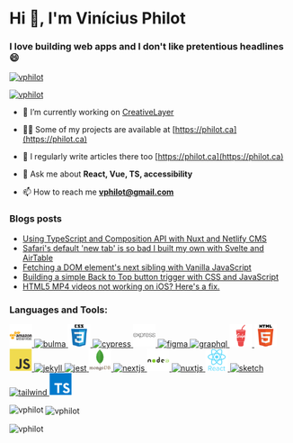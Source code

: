 <h1 align="left">Hi 👋, I'm Vinícius Philot</h1>
<h3 align="left">I love building web apps and I don't like pretentious headlines 😄</h3>
<p align="left"> <a href="https://twitter.com/vphilot" target="blank"><img src="https://img.shields.io/twitter/follow/vphilot?logo=twitter&style=for-the-badge" alt="vphilot" /></a> </p>

<p align="left"> <a href="https://github.com/ryo-ma/github-profile-trophy"><img src="https://github-profile-trophy.vercel.app/?username=vphilot" alt="vphilot" /></a> </p>

- 🔭 I’m currently working on [CreativeLayer](https://www.creativelayer.com)

- 👨‍💻 Some of my projects are available at [https://philot.ca](https://philot.ca)

- 📝 I regularly write articles there too [https://philot.ca](https://philot.ca)

- 💬 Ask me about **React, Vue, TS, accessibility**

- 📫 How to reach me **vphilot@gmail.com**

### Blogs posts
<!-- BLOG-POST-LIST:START -->
- [Using TypeScript and Composition API with Nuxt and Netlify CMS](https://philot.ca//2021/05/21/nuxt-and-netlify-cms-with-typescript-and-composition-api.html)
- [Safari's default 'new tab' is so bad I built my own with Svelte and AirTable](https://philot.ca//2021/01/05/building-a-new-start-page-with-svelte.html)
- [Fetching a DOM element's next sibling with Vanilla JavaScript](https://philot.ca//2020/08/18/javascript-get-element-next-sibling-copy.html)
- [Building a simple Back to Top button trigger with CSS and JavaScript](https://philot.ca//2020/07/02/building-a-simple-back-to-top-button-trigger-with-css-and-javascript.html)
- [HTML5 MP4 videos not working on iOS? Here's a fix.](https://philot.ca//2020/05/10/how-to-make-mp4-videos-work-on-ios.html)
<!-- BLOG-POST-LIST:END -->

<h3 align="left">Languages and Tools:</h3>
<p align="left"> <a href="https://aws.amazon.com" target="_blank"> <img src="https://raw.githubusercontent.com/devicons/devicon/master/icons/amazonwebservices/amazonwebservices-original-wordmark.svg" alt="aws" width="40" height="40"/> </a> <a href="https://bulma.io/" target="_blank"> <img src="https://raw.githubusercontent.com/gilbarbara/logos/804dc257b59e144eaca5bc6ffd16949752c6f789/logos/bulma.svg" alt="bulma" width="40" height="40"/> </a> <a href="https://www.w3schools.com/css/" target="_blank"> <img src="https://raw.githubusercontent.com/devicons/devicon/master/icons/css3/css3-original-wordmark.svg" alt="css3" width="40" height="40"/> </a> <a href="https://www.cypress.io" target="_blank"> <img src="https://raw.githubusercontent.com/simple-icons/simple-icons/6e46ec1fc23b60c8fd0d2f2ff46db82e16dbd75f/icons/cypress.svg" alt="cypress" width="40" height="40"/> </a> <a href="https://expressjs.com" target="_blank"> <img src="https://raw.githubusercontent.com/devicons/devicon/master/icons/express/express-original-wordmark.svg" alt="express" width="40" height="40"/> </a> <a href="https://www.figma.com/" target="_blank"> <img src="https://www.vectorlogo.zone/logos/figma/figma-icon.svg" alt="figma" width="40" height="40"/> </a> <a href="https://graphql.org" target="_blank"> <img src="https://www.vectorlogo.zone/logos/graphql/graphql-icon.svg" alt="graphql" width="40" height="40"/> </a> <a href="https://gulpjs.com" target="_blank"> <img src="https://raw.githubusercontent.com/devicons/devicon/master/icons/gulp/gulp-plain.svg" alt="gulp" width="40" height="40"/> </a> <a href="https://www.w3.org/html/" target="_blank"> <img src="https://raw.githubusercontent.com/devicons/devicon/master/icons/html5/html5-original-wordmark.svg" alt="html5" width="40" height="40"/> </a> <a href="https://developer.mozilla.org/en-US/docs/Web/JavaScript" target="_blank"> <img src="https://raw.githubusercontent.com/devicons/devicon/master/icons/javascript/javascript-original.svg" alt="javascript" width="40" height="40"/> </a> <a href="https://jekyllrb.com/" target="_blank"> <img src="https://www.vectorlogo.zone/logos/jekyllrb/jekyllrb-icon.svg" alt="jekyll" width="40" height="40"/> </a> <a href="https://jestjs.io" target="_blank"> <img src="https://www.vectorlogo.zone/logos/jestjsio/jestjsio-icon.svg" alt="jest" width="40" height="40"/> </a> <a href="https://www.mongodb.com/" target="_blank"> <img src="https://raw.githubusercontent.com/devicons/devicon/master/icons/mongodb/mongodb-original-wordmark.svg" alt="mongodb" width="40" height="40"/> </a> <a href="https://nextjs.org/" target="_blank"> <img src="https://cdn.worldvectorlogo.com/logos/nextjs-3.svg" alt="nextjs" width="40" height="40"/> </a> <a href="https://nodejs.org" target="_blank"> <img src="https://raw.githubusercontent.com/devicons/devicon/master/icons/nodejs/nodejs-original-wordmark.svg" alt="nodejs" width="40" height="40"/> </a> <a href="https://nuxtjs.org/" target="_blank"> <img src="https://www.vectorlogo.zone/logos/nuxtjs/nuxtjs-icon.svg" alt="nuxtjs" width="40" height="40"/> </a> <a href="https://reactjs.org/" target="_blank"> <img src="https://raw.githubusercontent.com/devicons/devicon/master/icons/react/react-original-wordmark.svg" alt="react" width="40" height="40"/> </a> <a href="https://www.sketch.com/" target="_blank"> <img src="https://www.vectorlogo.zone/logos/sketchapp/sketchapp-icon.svg" alt="sketch" width="40" height="40"/> </a> <a href="https://tailwindcss.com/" target="_blank"> <img src="https://www.vectorlogo.zone/logos/tailwindcss/tailwindcss-icon.svg" alt="tailwind" width="40" height="40"/> </a> <a href="https://www.typescriptlang.org/" target="_blank"> <img src="https://raw.githubusercontent.com/devicons/devicon/master/icons/typescript/typescript-original.svg" alt="typescript" width="40" height="40"/> </a> </p>

<p><img align="left" src="https://github-readme-stats.vercel.app/api/top-langs?username=vphilot&show_icons=true&locale=en&layout=compact" alt="vphilot" /></p>

<p>&nbsp;<img align="center" src="https://github-readme-stats.vercel.app/api?username=vphilot&show_icons=true&locale=en" alt="vphilot" /></p>

<p><img align="center" src="https://github-readme-streak-stats.herokuapp.com/?user=vphilot&" alt="vphilot" /></p>
